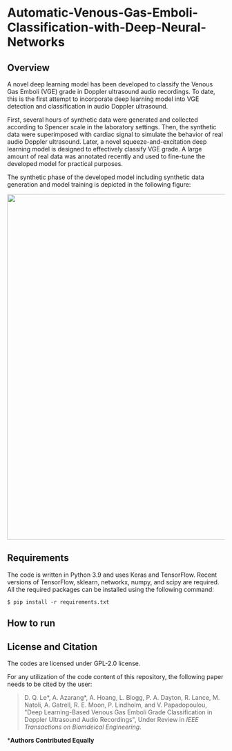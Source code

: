 # Automatic-Venous-Gas-Emboli-Classification-with-Deep-Neural-Networks

Overview
------------

A novel deep learning model has been developed to classify the Venous Gas Emboli (VGE) grade in Doppler ultrasound audio recordings. To date, this is the first attempt to incorporate deep learning model into VGE detection and classification in audio Doppler ultrasound.

First, several hours of synthetic data were generated and collected according to Spencer scale in the laboratory settings. Then, the synthetic data were superimposed with cardiac signal to simulate the behavior of real audio Doppler ultrasound. Later, a novel squeeze-and-excitation deep learning model is designed to effectively classify VGE grade. A large amount of real data was annotated recently and used to fine-tune the developed model for practical purposes.

The synthetic phase of the developed model including synthetic data generation and model training is depicted in the following figure: 

<p align="center">
<img src="https://user-images.githubusercontent.com/48659018/146570909-c05c1aaf-6cb1-4a66-98b8-9894f5ba0200.jpg" width="800" align="center">
</p>


Requirements
------------

The code is written in Python 3.9 and uses Keras and TensorFlow. Recent versions of TensorFlow, sklearn, networkx, numpy, and scipy are required. All the required packages can be installed using the following command:
    
    $ pip install -r requirements.txt

How to run
----------







License and Citation
---------
The codes are licensed under GPL-2.0 license. 

For any utilization of the code content of this repository, the following paper needs to be cited by the user: 

> D. Q. Le*, A. Azarang*, A. Hoang, L. Blogg, P. A. Dayton, R. Lance, M. Natoli, A. Gatrell, R. E. Moon, P. Lindholm, and V. Papadopoulou, "Deep Learning-Based Venous Gas Emboli Grade Classification in Doppler Ultrasound Audio Recordings", Under Review in _IEEE Transactions on Biomdeical Engineering_.

***Authors Contributed Equally**

